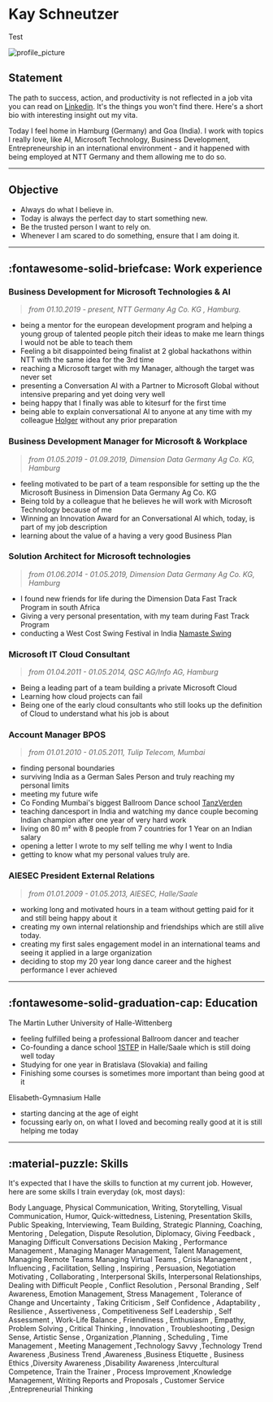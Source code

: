 # Kay Schneutzer

Test

![profile_picture]([https://github.com/schneutzi-81/schneutzi-81.github.io/blob/master/docs/2018-11-16_00-21-25_213.jpeg?raw=true](https://github.com/schneutzi-81/schneutzi-81.github.io/blob/master/docs/assets/SWO-105207-20240305_10-52-07.jpg?raw=true))

## Statement


The path to success, action, and productivity is not reflected in a job vita you can read on [Linkedin](https://www.linkedin.com/in/kay-schneutzer-50169817/"Linkedin"). It's the things you won't find there. Here's a short bio with interesting insight out my vita.

Today  I  feel home in Hamburg (Germany) and Goa (India). I work with topics I really love, like AI, Microsoft Technology, Business Development, Entrepreneurship in an international environment - and it happened with being employed at NTT Germany and them allowing me to do so. 

---
## Objective

* Always do what I believe in. 
* Today is always the perfect day to start something new. 
* Be the trusted person I want to rely on.
* Whenever I am scared to do something, ensure that I am doing it.  
  
---
## :fontawesome-solid-briefcase: Work experience
### Business Development for Microsoft Technologies & AI 
> *from 01.10.2019 - present, NTT Germany Ag Co. KG , Hamburg.* <br>

* being a mentor for the european development program  and helping a young group of talented people pitch their ideas to make me learn things I would not be able to teach them
* Feeling a bit disappointed being finalist at 2 global hackathons within NTT with the same idea for the 3rd time
* reaching a Microsoft target with my Manager, although the target was never set
* presenting a Conversation AI with a Partner to Microsoft Global without intensive preparing and yet doing very well
* being happy that I finally was able to kitesurf for the first time
* being able to explain conversational AI to anyone at any time with my colleague [Holger](https://github.com/holgerimbery"Holger") without any prior preparation

### Business Development Manager for Microsoft & Workplace 
> *from 01.05.2019 - 01.09.2019, Dimension Data Germany Ag Co. KG, Hamburg* <br>

* feeling motivated to be part of a team responsible for setting up the the Microsoft Business in Dimension Data Germany Ag Co. KG
* Being told by a colleague that he believes he will work with Microsoft Technology because of me
* Winning an Innovation Award for an Conversational AI which, today, is part of my job description
* learning about the value of a having a very good Business Plan 

###  Solution Architect for Microsoft technologies 
> *from 01.06.2014 - 01.05.2019, Dimension Data Germany Ag Co. KG, Hamburg* <br>

* I found new friends for life during the Dimension Data Fast Track Program in south Africa
* Giving a very personal presentation, with my team during Fast Track Program
* conducting a West Cost Swing Festival in India [Namaste Swing](https://namasteswing.in/?fbclid=IwAR0uXs7akKQcK8jYuyX1Mn10ynVbIk6T94COuCZo9Is5tmRcFl4Gt54W6Xc)

###  Microsoft IT Cloud Consultant 
> *from 01.04.2011 - 01.05.2014, QSC AG/Info AG, Hamburg* <br>

* Being a leading part of a team building a private Microsoft Cloud
* Learning how cloud projects can fail
* Being one of the early cloud consultants who still looks up the definition of Cloud to understand what his job is about

###  Account Manager BPOS 
> *from 01.01.2010 - 01.05.2011, Tulip Telecom, Mumbai* <br>

* finding personal boundaries
* surviving India as a German Sales Person and truly reaching my personal limits 
* meeting my future wife 
* Co Fonding Mumbai's biggest Ballroom Dance school [TanzVerden](https://www.facebook.com/TanzVerdenBallroomInternational"TanzVerden")
* teaching dancesport in India and watching my dance couple becoming Indian champion after one year of very hard work
* living on 80 m² with 8 people from 7 countries for 1 Year on an Indian salary 
* opening a letter I wrote to my self telling me why I went to India
* getting to know what my personal values truly are. 

###  AIESEC President External Relations 
> *from 01.01.2009 - 01.05.2013, AIESEC, Halle/Saale* <br>

* working long and motivated hours in a team without getting paid for it and still being happy about it
* creating my own internal relationship and friendships which are still alive today.
* creating my first sales engagement model in an international teams and seeing it applied in a large organization
* deciding to stop my 20 year long dance career and the highest performance I ever achieved


---

## :fontawesome-solid-graduation-cap: Education
The Martin Luther University of Halle-Wittenberg

  * feeling fulfilled being a professional Ballroom dancer and teacher 
  * Co-founding a dance school [1STEP](https://ballroomlounge.wordpress.com/"1STEP") in Halle/Saale which is still doing well today
  * Studying for one year in Bratislava (Slovakia) and failing
  * Finishing some courses is sometimes more important than being good at it
    

Elisabeth-Gymnasium Halle

  * starting dancing at the age of eight
  * focussing early on, on what I loved and becoming really good at it is still helping me today

---

## :material-puzzle: Skills
It's expected that I have the skills to function at my current job.
However, here are some skills I train everyday (ok, most days): 

Body Language, Physical Communication, Writing, Storytelling, Visual Communication,  Humor, Quick-wittedness, Listening, Presentation Skills,  Public Speaking, Interviewing, Team Building, Strategic Planning, Coaching, Mentoring , Delegation, Dispute Resolution, Diplomacy, Giving Feedback , Managing Difficult Conversations 
Decision Making , Performance Management , Managing Manager Management,  Talent Management, Managing Remote Teams 
Managing Virtual Teams , Crisis Management , Influencing , Facilitation, Selling , Inspiring , Persuasion, Negotiation
Motivating , Collaborating , Interpersonal Skills, Interpersonal Relationships, Dealing with Difficult People , Conflict Resolution , Personal Branding , Self Awareness, Emotion Management, Stress Management , Tolerance of Change and Uncertainty , Taking Criticism , Self Confidence , Adaptability ,  Resilience , Assertiveness , Competitiveness 
Self Leadership , Self Assessment , Work-Life Balance , Friendliness , Enthusiasm , Empathy, Problem Solving , Critical Thinking , Innovation , Troubleshooting , Design Sense, Artistic Sense , Organization ,Planning , Scheduling , Time Management , Meeting Management ,Technology Savvy ,Technology Trend Awareness ,Business Trend ,Awareness ,Business Etiquette , Business Ethics ,Diversity Awareness ,Disability Awareness ,Intercultural Competence, Train the Trainer , Process Improvement ,Knowledge Management, Writing Reports and Proposals , Customer Service ,Entrepreneurial Thinking
